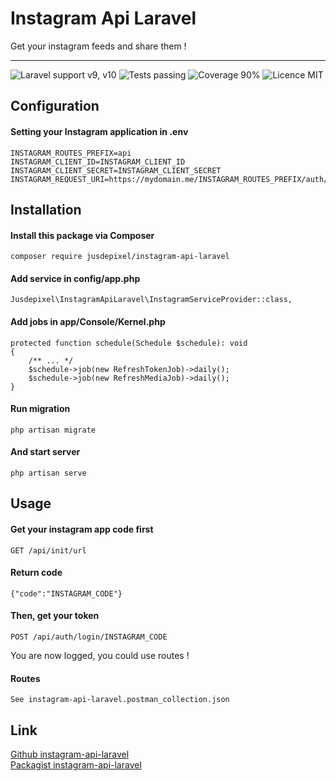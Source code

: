 # Instagram Api Laravel
Get your instagram feeds and share them !
***
![Laravel support v9, v10](https://img.shields.io/badge/Laravel%20Support-v9%2C%20v10-blue)
![Tests passing](https://img.shields.io/badge/Tests-passing-brightgreen)
![Coverage 90%](https://img.shields.io/badge/Coverage-90%25-green)
![Licence MIT](https://img.shields.io/badge/Licence-MIT-yellow)

## Configuration
#### Setting your Instagram application in .env
```
INSTAGRAM_ROUTES_PREFIX=api
INSTAGRAM_CLIENT_ID=INSTAGRAM_CLIENT_ID
INSTAGRAM_CLIENT_SECRET=INSTAGRAM_CLIENT_SECRET
INSTAGRAM_REQUEST_URI=https://mydomain.me/INSTAGRAM_ROUTES_PREFIX/auth/code
```

## Installation
#### Install this package via Composer
```
composer require jusdepixel/instagram-api-laravel
```
#### Add service in config/app.php
```
Jusdepixel\InstagramApiLaravel\InstagramServiceProvider::class,
```
#### Add jobs in app/Console/Kernel.php
```
protected function schedule(Schedule $schedule): void
{
    /** ... */
    $schedule->job(new RefreshTokenJob)->daily();
    $schedule->job(new RefreshMediaJob)->daily();
}
```
#### Run migration
```
php artisan migrate
```
#### And start server
```
php artisan serve
```

## Usage
#### Get your instagram app code first
```
GET /api/init/url
```
#### Return code
```
{"code":"INSTAGRAM_CODE"}
```
#### Then, get your token
```
POST /api/auth/login/INSTAGRAM_CODE
```
You are now logged, you could use routes !
#### Routes
```
See instagram-api-laravel.postman_collection.json
```
## Link
[Github instagram-api-laravel](https://github.com/jusdepixel/instagram-api-laravel)  
[Packagist instagram-api-laravel](https://packagist.org/packages/jusdepixel/instagram-api-laravel)
